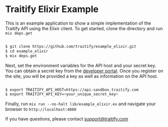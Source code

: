 # Traitify Elixir Example

This is an example application to show a simple implementation of the Traitify API using the Elixir client.
To get started, clone the directory and run `mix deps.get`

``` bash

$ git clone https://github.com/traitify/example_elixir.git
$ cd example_elixir
$ mix deps.get

```

Next, set the environment variables for the API host and your secret key. You can obtain a secret key from
the [developer portal](http://developer.traitify.com). Once you register on the site, you will be provided
a key as well as information on the API host.

``` bash

$ export TRAITIFY_API_HOST=https://api-sandbox.traitify.com
$ export TRAITIFY_API_KEY=<your_unique_secret_key>

```

Finally, run `mix run --no-halt lib/example_elixir.ex` and navigate your browser to `http://localhost:4000`

If you have questions, please contact [support@traitify.com](mailto:support@traitify.com)
